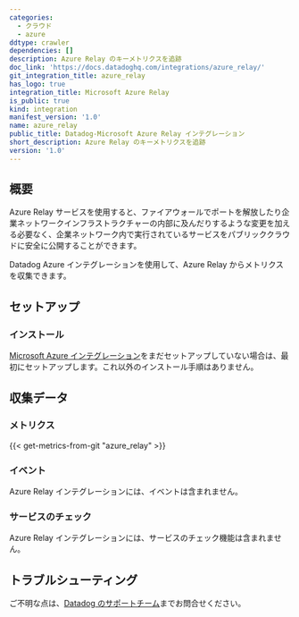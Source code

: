 ```yaml
---
categories:
  - クラウド
  - azure
ddtype: crawler
dependencies: []
description: Azure Relay のキーメトリクスを追跡
doc_link: 'https://docs.datadoghq.com/integrations/azure_relay/'
git_integration_title: azure_relay
has_logo: true
integration_title: Microsoft Azure Relay
is_public: true
kind: integration
manifest_version: '1.0'
name: azure_relay
public_title: Datadog-Microsoft Azure Relay インテグレーション
short_description: Azure Relay のキーメトリクスを追跡
version: '1.0'
---
```

## 概要

Azure Relay サービスを使用すると、ファイアウォールでポートを解放したり企業ネットワークインフラストラクチャーの内部に及んだりするような変更を加える必要なく、企業ネットワーク内で実行されているサービスをパブリッククラウドに安全に公開することができます。

Datadog Azure インテグレーションを使用して、Azure Relay からメトリクスを収集できます。

## セットアップ

### インストール

[Microsoft Azure インテグレーション][1]をまだセットアップしていない場合は、最初にセットアップします。これ以外のインストール手順はありません。

## 収集データ

### メトリクス
{{< get-metrics-from-git "azure_relay" >}}


### イベント

Azure Relay インテグレーションには、イベントは含まれません。

### サービスのチェック

Azure Relay インテグレーションには、サービスのチェック機能は含まれません。

## トラブルシューティング

ご不明な点は、[Datadog のサポートチーム][3]までお問合せください。

[1]: https://docs.datadoghq.com/ja/integrations/azure/
[2]: https://github.com/DataDog/dogweb/blob/prod/integration/azure_relay/azure_relay_metadata.csv
[3]: https://docs.datadoghq.com/ja/help/
